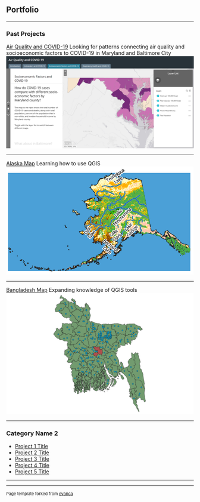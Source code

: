 ## Portfolio

---

### Past Projects

[Air Quality and COVID-19](/COVID/index)
Looking for patterns connecting air quality and socioeconomic factors to COVID-19 in Maryland and Baltimore City
<img src="images/project_1_github.png?raw=true"/>

---
[Alaska Map](/alaska/index)
Learning how to use QGIS
<img src="images/project_2_github.png?raw=true"/>

---
[Bangladesh Map](/bang/index)
Expanding knowledge of QGIS tools
<img src="images/project_3_github.png?raw=true"/>

---

### Category Name 2

- [Project 1 Title](http://example.com/)
- [Project 2 Title](http://example.com/)
- [Project 3 Title](http://example.com/)
- [Project 4 Title](http://example.com/)
- [Project 5 Title](http://example.com/)

---




---
<p style="font-size:11px">Page template forked from <a href="https://github.com/evanca/quick-portfolio">evanca</a></p>
<!-- Remove above link if you don't want to attibute -->
